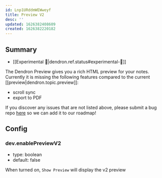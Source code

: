 ```yaml
---
id: Lnp1URddmWEWweyf
title: Preview V2
desc: ''
updated: 1626382408609
created: 1626382220182
---
```


## Summary
- [[Experimental 🧪|dendron.ref.status#experimental-🧪]]

The Dendron Preview gives you a rich HTML preview for your notes. Currently it is missing the following features compared to the current [[preview|dendron.topic.preview]]:
- scroll sync
- export to PDF

If you discover any issues that are not listed above, please submit a bug repo [here](https://github.com/dendronhq/dendron/issues/new?assignees=&labels=&template=bug_report.md&title=) so we can add it to our roadmap!

## Config

### dev.enablePreviewV2
- type: boolean
- default: false

When turned on, `Show Preview` will display the v2 preview 